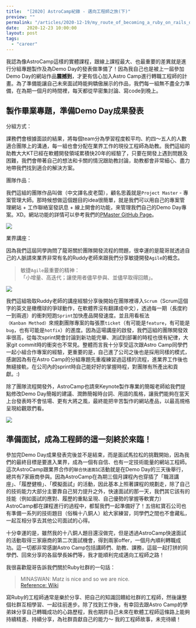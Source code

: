 ```yaml
---
title:  "[2020] AstroCamp紀錄 - 邁向工程師之旅(下)"
preview: ""
permalink: "/articles/2020-12-19/my_route_of_becoming_a_ruby_on_rails_developer_2"
date:   2020-12-23 10:00:00
layout: post
tags: 
  - "career"   
---
```


我認為像AstroCamp這樣的實體課程，跟線上課程最大、也最重要的差異就是進行分組專題製作及為Demo Day的發表做準備了！因為我自己也是被上一屆參加Demo Day的網站作品**震撼到**，才更有信心加入Astro Camp進行轉職工程師的計畫。為了準備能讓自己未來面試時能夠驕傲展示的作品，我們每一組無不盡全力準備，在為期一個月的時間裡，每天都從早密集討論、寫code到晚上。

<!-- more -->

## 製作畢業專題，準備Demo Day成果發表

分組方式：  

課務們會根據面談的結果，將每個team分為學習程度較平均、約四～五人的人數適合團隊上的溝通，每一組也會分配在業界工作的現役工程師為助教。我們這組的助教大大KT已經在軟體開發領域累積快20年的經驗了，只要在開發上遇到問題及困難，我們會帶著自己的想法和卡關的情況跟助教討論，助教都會非常細心、盡力地帶我們找到適合的解決方案。

團隊作品：  

我們這組的團隊作品叫做（中文譯名皮老闆），顧名思義就是`Project Master` - 專案管理大師。那時候想做這個題目的idea很簡單，就是我們可以用自己的專案管理網站 + 工作聯絡室發訊息 + 線上開會的功能，來管理我們自己的Demo Day專案。XD。網站功能的詳情可以參考我們的[PMaster GitHub Page](https://github.com/https-github-com-tingtinghsu/PMasterProject)。

![](https://i.imgur.com/y4x7GLz.jpg)

業界講座：  

因為我們這屆同學詢問了龍哥關於團隊開發流程的問題，很幸運的是龍哥就透過自己的人脈請來業界非常有名的Ruddy老師來跟我們分享敏捷開發`Agile`的概念。

> 敏捷`Agile`最重要的精神：  
>「小增量、高迭代；讓使用者儘早參與、並儘早取得回饋」。

![](https://i.imgur.com/VUDf1J4.jpg)

我們這組吸取Ruddy老師的講座經驗分享後開始在團隊裡導入`Scrum`（Scrum這個字的英文是橄欖球的爭球動作，在軟體界沒有翻譯成中文），透過每一期（長度約一到兩週）的衝刺短跑`Sprint`加快產品開發速度。並且用看板法`（Kanban Method）`來規劃團隊專案的每張票`ticket`（有可能是`feature`，有可能是`bug`，也有可能是`hotfix`）的進度。因為這場講座的啟發，我們這組的團隊開發效率很高，從每次sprint開會討論到新功能完畢、測試到部署的時程也很有紀律，大家git commit時的衝突也不常見。整體而言我十分享受這次跟Astro Camp同學們一起小組合作專案的經驗，更重要的是，自己進了公司之後也是採用同樣的模式，感謝因為有在Astro Camp的分組專題先重複練習過這樣的流程，進業界工作後也無縫接軌，在公司內的sprint時自己能好好的掌握時程，對團隊有所產出和貢獻。:)

除了團隊流程開發外，AstroCamp也請來Keynote製作專業的簡報老師給我們提點修改Demo Day簡報的建議、潤飾簡報時台詞、用語的風格，讓我們能夠在當天上台發表時不會怯場、更有大將之風，最終能把辛苦製作的網站產品，以最高規格呈現給觀眾們看。

![](https://i.imgur.com/SUoTdhD.jpg)

## 準備面試，成為工程師的這一刻終於來臨！

參加完Demo Day成果發表完後並不是結束，而是面試馬拉松的挑戰開始，因為我們的最終目標是要進入業界，成為一個有自信、也有一定技術能量的網站工程師。這次AstroCamp跟業界合作的`聯合快速面試`活動就是在Demo Day的三天後舉行，總共有7家廠商參與。因為AstroCamp在為期三個月課程內也穿插了「職涯講座」、「履歷健檢」、「模擬面試」的活動，因此基本上照著課程的規劃走，除了自己的技術能力大部分主要靠自己努力提升之外，快速面試的那一天，我們其它該有的技能（例如面試的應對、履歷的重點呈現、自己優勢的掌握等軟實力）AstroCamp都在課程進行的過程中，都幫我們一起準備好了！五倍紅寶石公司也有準備一系列的技術題目（俗稱十八銅人）給大家練習，同學們之間也不會藏私，一起互相分享去其他公司面試的心得。

十分幸運的是，雖然我的十八銅人題目還沒做完，但是透過AstroCamp快速面試的活動取得三家廠商的第二次面試機會，得到兩家offer，一個月內順利轉職成功。這一切都非常感謝Astro Camp包括講師們、助教、課務，這屆一起打拼的同學們、回來分享的各屆學長姊們等，我才能順利完成邁向工程師之路！

我很喜歡龍哥告訴我們關於Ruby社群的一句話：

> MINASWAN: Matz is nice and so we are nice.   
> [Reference: Wiki](https://en.wiktionary.org/wiki/MINASWAN)

寫Ruby的工程師通常是樂於分享、把自己的知識回饋給社群的工程師，然後讓整個社群互相學習、一起往前進步。除了找到工作後，有幸回去跟Astro Camp的學弟妹分享自己轉職成功的心路歷程，我也期許自己未來在軟體工程師這條路上能夠持續精進、持續分享，為社群貢獻自己的能力～
我的工程師故事，未完待續！



